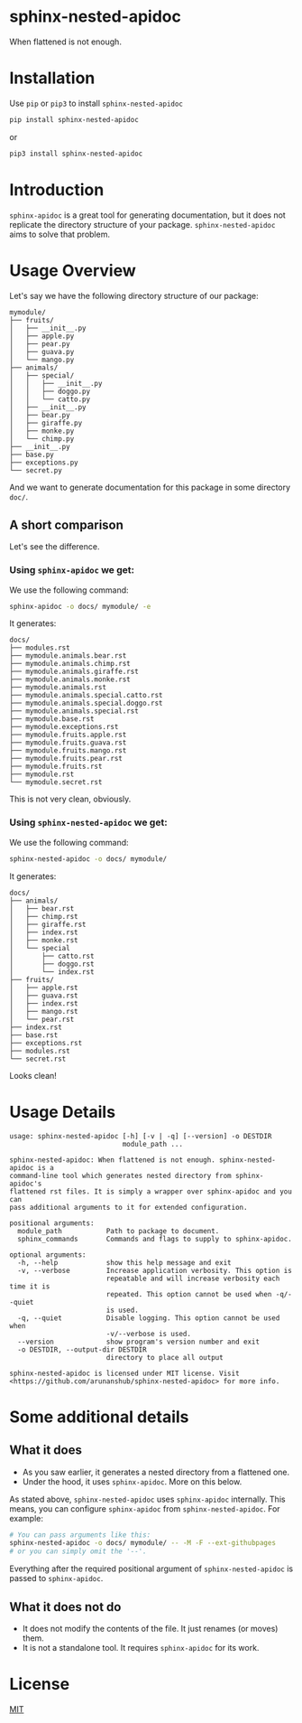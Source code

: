# sphinx-nested-apidoc

When flattened is not enough.

# Installation

Use `pip` or `pip3` to install `sphinx-nested-apidoc`

```bash
pip install sphinx-nested-apidoc
```

or

```bash
pip3 install sphinx-nested-apidoc
```

# Introduction

`sphinx-apidoc` is a great tool for generating documentation, but it does not
replicate the directory structure of your package. `sphinx-nested-apidoc` aims
to solve that problem.

# Usage Overview

Let's say we have the following directory structure of our package:

```
mymodule/
├── fruits/
│   ├── __init__.py
│   ├── apple.py
│   ├── pear.py
│   ├── guava.py
│   └── mango.py
├── animals/
│   ├── special/
│   │   ├── __init__.py
│   │   ├── doggo.py
│   │   └── catto.py
│   ├── __init__.py
│   ├── bear.py
│   ├── giraffe.py
│   ├── monke.py
│   └── chimp.py
├── __init__.py
├── base.py
├── exceptions.py
└── secret.py
```

And we want to generate documentation for this package in some directory `doc/`.

## A short comparison

Let's see the difference.

### Using `sphinx-apidoc` we get:

We use the following command:

```bash
sphinx-apidoc -o docs/ mymodule/ -e
```

It generates:

```
docs/
├── modules.rst
├── mymodule.animals.bear.rst
├── mymodule.animals.chimp.rst
├── mymodule.animals.giraffe.rst
├── mymodule.animals.monke.rst
├── mymodule.animals.rst
├── mymodule.animals.special.catto.rst
├── mymodule.animals.special.doggo.rst
├── mymodule.animals.special.rst
├── mymodule.base.rst
├── mymodule.exceptions.rst
├── mymodule.fruits.apple.rst
├── mymodule.fruits.guava.rst
├── mymodule.fruits.mango.rst
├── mymodule.fruits.pear.rst
├── mymodule.fruits.rst
├── mymodule.rst
└── mymodule.secret.rst
```

This is not very clean, obviously.

### Using `sphinx-nested-apidoc` we get:

We use the following command:

```bash
sphinx-nested-apidoc -o docs/ mymodule/
```

It generates:

```
docs/
├── animals/
│   ├── bear.rst
│   ├── chimp.rst
│   ├── giraffe.rst
│   ├── index.rst
│   ├── monke.rst
│   └── special
│       ├── catto.rst
│       ├── doggo.rst
│       └── index.rst
├── fruits/
│   ├── apple.rst
│   ├── guava.rst
│   ├── index.rst
│   ├── mango.rst
│   └── pear.rst
├── index.rst
├── base.rst
├── exceptions.rst
├── modules.rst
└── secret.rst
```

Looks clean!

# Usage Details

```
usage: sphinx-nested-apidoc [-h] [-v | -q] [--version] -o DESTDIR
                            module_path ...

sphinx-nested-apidoc: When flattened is not enough. sphinx-nested-apidoc is a
command-line tool which generates nested directory from sphinx-apidoc's
flattened rst files. It is simply a wrapper over sphinx-apidoc and you can
pass additional arguments to it for extended configuration.

positional arguments:
  module_path           Path to package to document.
  sphinx_commands       Commands and flags to supply to sphinx-apidoc.

optional arguments:
  -h, --help            show this help message and exit
  -v, --verbose         Increase application verbosity. This option is
                        repeatable and will increase verbosity each time it is
                        repeated. This option cannot be used when -q/--quiet
                        is used.
  -q, --quiet           Disable logging. This option cannot be used when
                        -v/--verbose is used.
  --version             show program's version number and exit
  -o DESTDIR, --output-dir DESTDIR
                        directory to place all output

sphinx-nested-apidoc is licensed under MIT license. Visit
<https://github.com/arunanshub/sphinx-nested-apidoc> for more info.
```

# Some additional details

## What it does

- As you saw earlier, it generates a nested directory from a flattened one.
- Under the hood, it uses `sphinx-apidoc`. More on this below.

As stated above, `sphinx-nested-apidoc` uses `sphinx-apidoc` internally. This means,
you can configure `sphinx-apidoc` from `sphinx-nested-apidoc`. For example:

```bash
# You can pass arguments like this:
sphinx-nested-apidoc -o docs/ mymodule/ -- -M -F --ext-githubpages
# or you can simply omit the '--'.
```

Everything after the required positional argument of `sphinx-nested-apidoc` is
passed to `sphinx-apidoc`.

## What it does not do

- It does not modify the contents of the file. It just renames (or moves) them.
- It is not a standalone tool. It requires `sphinx-apidoc` for its work.

# License

[MIT](https://choosealicense.com/licenses/mit/)
